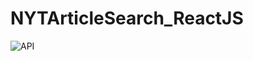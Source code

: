 # NYTArticleSearch_ReactJS

![API](https://thumbs.gfycat.com/MeekBitesizedDutchsmoushond-size_restricted.gif)
